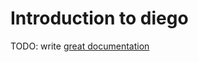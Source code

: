 # Introduction to diego

TODO: write [great documentation](http://jacobian.org/writing/great-documentation/what-to-write/)
